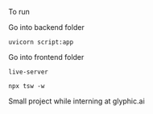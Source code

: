 To run

Go into backend folder

```
uvicorn script:app
```

Go into frontend folder
```
live-server
```
```
npx tsw -w
```

Small project while interning at glyphic.ai